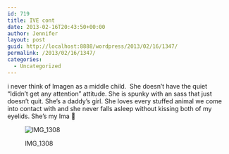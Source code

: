 ```yaml
---
id: 719
title: IVE cont
date: 2013-02-16T20:43:50+00:00
author: Jennifer
layout: post
guid: http://localhost:8888/wordpress/2013/02/16/1347/
permalink: /2013/02/16/1347/
categories:
  - Uncategorized
---
```

i never think of Imagen as a middle child. &nbsp;She doesn&#8217;t have the quiet &#8220;Ididn&#8217;t get any attention&#8221; attitude. She is spunky with an sass that just doesn&#8217;t quit. She&#8217;s a daddy&#8217;s girl. She loves every stuffed animal we come into contact with and she never falls asleep without kissing both of my eyelids. She&#8217;s my Ima 🙂 <figure style="width: 1536px" class="wp-caption alignnone">

![IMG_1308](http://static1.squarespace.com/static/50db6bb3e4b015296cd43789/50dfa5b1e4b0dc6320e0b5ea/50dfa5b3e4b0dc6320e0b8fd/1363551073571//img.jpg)<figcaption class="wp-caption-text">IMG_1308</figcaption></figure>